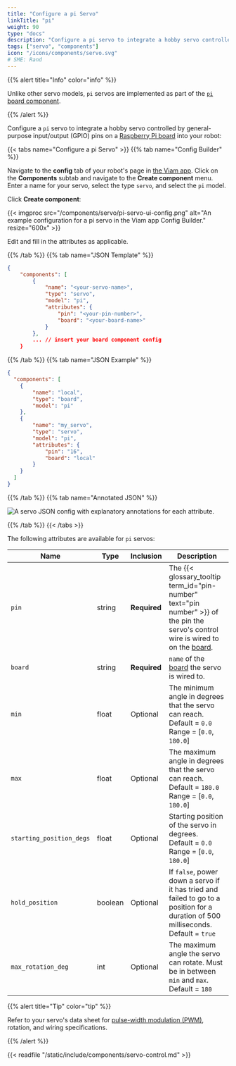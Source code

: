 ```yaml
---
title: "Configure a pi Servo"
linkTitle: "pi"
weight: 90
type: "docs"
description: "Configure a pi servo to integrate a hobby servo controlled by GPIO pins on a Raspberry Pi board."
tags: ["servo", "components"]
icon: "/icons/components/servo.svg"
# SME: Rand
---
```


{{% alert title="Info" color="info" %}}

Unlike other servo models, `pi` servos are implemented as part of the [`pi` board component](https://github.com/viamrobotics/rdk/blob/main/components/board/pi/impl/servo.go).

{{% /alert %}}

Configure a `pi` servo to integrate a hobby servo controlled by general-purpose input/output (GPIO) pins on a [Raspberry Pi board](/components/board/pi/) into your robot:

{{< tabs name="Configure a pi Servo" >}}
{{% tab name="Config Builder" %}}

Navigate to the **config** tab of your robot's page in [the Viam app](https://app.viam.com).
Click on the **Components** subtab and navigate to the **Create component** menu.
Enter a name for your servo, select the type `servo`, and select the `pi` model.

Click **Create component**:

{{< imgproc src="/components/servo/pi-servo-ui-config.png" alt="An example configuration for a pi servo in the Viam app Config Builder." resize="600x" >}}

Edit and fill in the attributes as applicable.

{{% /tab %}}
{{% tab name="JSON Template" %}}

```json {class="line-numbers linkable-line-numbers"}
{
    "components": [
        {
            "name": "<your-servo-name>",
            "type": "servo",
            "model": "pi",
            "attributes": {
                "pin": "<your-pin-number>",
                "board": "<your-board-name>"
            }
        },
        ... // insert your board component config
    }
```

{{% /tab %}}
{{% tab name="JSON Example" %}}

```json {class="line-numbers linkable-line-numbers"}
{
  "components": [
    {
        "name": "local",
        "type": "board",
        "model": "pi"
    },
    {
        "name": "my_servo",
        "type": "servo",
        "model": "pi",
        "attributes": {
            "pin": "16",
            "board": "local"
        }
    }
  ]
}
```

{{% /tab %}}
{{% tab name="Annotated JSON" %}}

![A servo JSON config with explanatory annotations for each attribute.](/components/servo/servo-json.png)

{{% /tab %}}
{{< /tabs >}}

The following attributes are available for `pi` servos:

| Name | Type | Inclusion | Description |
| ---- | ---- | --------- | ----------- |
| `pin` | string | **Required** | The {{< glossary_tooltip term_id="pin-number" text="pin number" >}} of the pin the servo's control wire is wired to on the [board](/components/board/). |
| `board` | string | **Required** | `name` of the [board](/components/board/) the servo is wired to. |
| `min` | float | Optional | The minimum angle in degrees that the servo can reach. <br> Default = `0.0` <br> Range = [`0.0`, `180.0`] |
| `max` | float | Optional | The maximum angle in degrees that the servo can reach. <br> Default = `180.0` <br> Range = [`0.0`, `180.0`] |
| `starting_position_degs` | float | Optional | Starting position of the servo in degrees. <br> Default = `0.0` <br> Range = [`0.0`, `180.0`] |
| `hold_position` | boolean | Optional | If `false`, power down a servo if it has tried and failed to go to a position for a duration of 500 milliseconds. <br> Default = `true` |
| `max_rotation_deg` | int | Optional | The maximum angle the servo can rotate. Must be in between `min` and `max`. <br> Default = `180` |

{{% alert title="Tip" color="tip" %}}

Refer to your servo's data sheet for [pulse-width modulation (PWM)](https://docs.arduino.cc/learn/microcontrollers/analog-output), rotation, and wiring specifications.

{{% /alert %}}

{{< readfile "/static/include/components/servo-control.md" >}}
